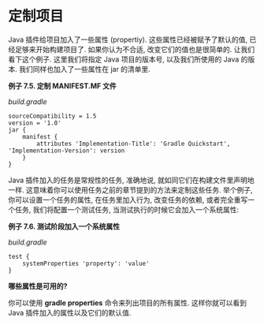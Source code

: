 # 定制项目

Java 插件给项目加入了一些属性 (propertiy).
这些属性已经被赋予了默认的值,
已经足够来开始构建项目了.
如果你认为不合适,
改变它们的值也是很简单的.
让我们看下这个例子.
这里我们将指定 Java 项目的版本号,
以及我们所使用的 Java 的版本.
我们同样也加入了一些属性在 jar 的清单里.

**例子 7.5. 定制 MANIFEST.MF 文件**

*build.gradle*

    sourceCompatibility = 1.5
    version = '1.0'
    jar {
        manifest {
            attributes 'Implementation-Title': 'Gradle Quickstart', 'Implementation-Version': version
        }
    }

Java 插件加入的任务是常规性的任务,
准确地说,
就如同它们在构建文件里声明地一样. 这意味着你可以使用任务之前的章节提到的方法来定制这些任务.
举个例子,
你可以设置一个任务的属性,
在任务里加入行为,
改变任务的依赖,
或者完全重写一个任务,
我们将配置一个测试任务,
当测试执行的时候它会加入一个系统属性:

**例子 7.6. 测试阶段加入一个系统属性**

*build.gradle*

    test {
        systemProperties 'property': 'value'
    }

**哪些属性是可用的?**

你可以使用 **gradle properties** 命令来列出项目的所有属性.
这样你就可以看到 Java 插件加入的属性以及它们的默认值.
